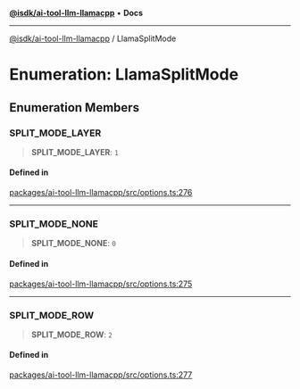 [**@isdk/ai-tool-llm-llamacpp**](../README.md) • **Docs**

***

[@isdk/ai-tool-llm-llamacpp](../globals.md) / LlamaSplitMode

# Enumeration: LlamaSplitMode

## Enumeration Members

### SPLIT\_MODE\_LAYER

> **SPLIT\_MODE\_LAYER**: `1`

#### Defined in

[packages/ai-tool-llm-llamacpp/src/options.ts:276](https://github.com/isdk/ai-tool-llm-llamacpp.js/blob/3e1de476b0f11924fbe284e626dd9d75ca088c29/src/options.ts#L276)

***

### SPLIT\_MODE\_NONE

> **SPLIT\_MODE\_NONE**: `0`

#### Defined in

[packages/ai-tool-llm-llamacpp/src/options.ts:275](https://github.com/isdk/ai-tool-llm-llamacpp.js/blob/3e1de476b0f11924fbe284e626dd9d75ca088c29/src/options.ts#L275)

***

### SPLIT\_MODE\_ROW

> **SPLIT\_MODE\_ROW**: `2`

#### Defined in

[packages/ai-tool-llm-llamacpp/src/options.ts:277](https://github.com/isdk/ai-tool-llm-llamacpp.js/blob/3e1de476b0f11924fbe284e626dd9d75ca088c29/src/options.ts#L277)
